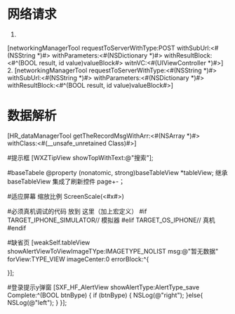
# 网络请求
1.
[networkingManagerTool requestToServerWithType:POST withSubUrl:<#(NSString *)#> withParameters:<#(NSDictionary *)#> withResultBlock:<#^(BOOL result, id value)valueBlock#> witnVC:<#(UIViewController *)#>]
2.
[networkingManagerTool requestToServerWithType:<#(NSString *)#> withSubUrl:<#(NSString *)#> withParameters:<#(NSDictionary *)#> withResultBlock:<#^(BOOL result, id value)valueBlock#>]


# 数据解析
[HR_dataManagerTool getTheRecordMsgWithArr:<#(NSArray *)#>  withClass:<#(__unsafe_unretained Class)#>]

#提示框
[WXZTipView showTopWithText:@"搜索"];


#baseTabele
@property (nonatomic, strong)baseTableView *tableView;
继承baseTableView  集成了刷新控件 page+-；

#适应屏幕 缩放比例
ScreenScale(<#x#>)



#必须真机调试的代码 放到  这里（加上宏定义）
#if TARGET_IPHONE_SIMULATOR// 模拟器
#elif TARGET_OS_IPHONE// 真机
#endif

#缺省页
[weakSelf.tableView showAlertViewToViewImageTYpe:IMAGETYPE_NOLIST msg:@"暂无数据" forView:TYPE_VIEW imageCenter:0 errorBlock:^{

}];

#登录提示y弹窗
[SXF_HF_AlertView showAlertType:AlertType_save Complete:^(BOOL btnBype) {
if (btnBype) {
NSLog(@"right");
}else{
NSLog(@"left");
}
}];

